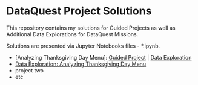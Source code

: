 # DataQuest Project Solutions

This repository contains my solutions for Guided Projects as well as Additional Data Explorations for DataQuest Missions.

Solutions are presented via Jupyter Notebooks files - *.ipynb.

- [Analyzing Thanksgiving Day Menu]: [Guided Project](https://github.com/SilverSurfer0/dataquest/blob/master/solutions/Project_Thanksgiving_menus_analysis.ipynb) | [Data Exploration](https://github.com/SilverSurfer0/dataquest/blob/master/solutions/Project_Thanksgiving_menus_analysis.ipynb)
- [Data Exploration: Analyzing Thanksgiving Day Menu](https://github.com/SilverSurfer0/dataquest/blob/master/solutions/Project_Thanksgiving_menus_analysis.ipynb)
- project two
- etc
